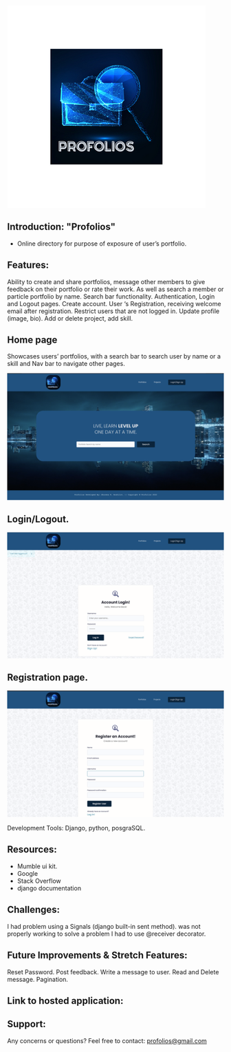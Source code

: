 
![](static//images/logo3.png)


## Introduction: "Profolios" 
  - Online directory for purpose of exposure
of user’s portfolio. 

## Features:

Ability to create and share portfolios, message other members to give feedback on their portfolio or rate their work. As well as search a member or particle portfolio by name. 
Search bar functionality. 
Authentication, Login and Logout pages.
Create account. 
User ‘s Registration, receiving welcome email after registration. 
Restrict users that are not logged in. 
Update profile (image, bio).
Add or delete project, add skill. 



## Home page 
Showcases users’ portfolios, with a search bar to search user by name or a skill and Nav bar to navigate other pages.

![](READMEIMG/home-page.png)


## Login/Logout.
![](READMEIMG/logIn_page.png)


## Registration page.
![](READMEIMG/Register_page.png)

Development Tools:
 Django, python, posgraSQL.

## Resources:

- Mumble ui kit.
- Google
- Stack Overflow
- django documentation 

## Challenges:

I had problem using a Signals (django built-in sent method). was not properly working to solve a problem I had to use @receiver decorator.
 

## Future Improvements & Stretch Features:

Reset Password. 
Post feedback. 
Write a message to user. 
Read and Delete message. 
Pagination.

## Link to hosted application:




## Support: 

Any concerns or questions? Feel free to contact: profolios@gmail.com




